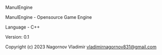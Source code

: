 ManulEngine

ManulEngine - Opensource Game Engine

Language - C++

Version: 0.1

Copyright (c) 2023 Nagornov Vladimir vladimirnagornov831@gmail.com

